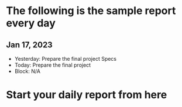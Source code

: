 # The following is the sample report every day
## Jan 17, 2023
* Yesterday: Prepare the final project Specs
* Today: Prepare the final project
* Block: N/A
# Start your daily report from here